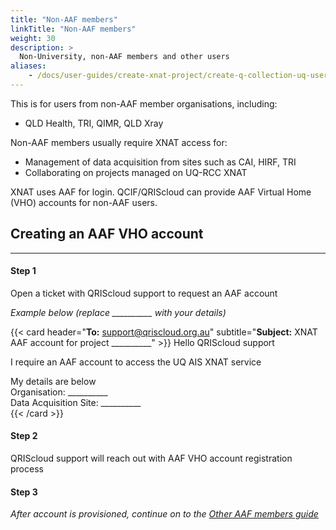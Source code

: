 ```yaml
---
title: "Non-AAF members"
linkTitle: "Non-AAF members"
weight: 30
description: >
  Non-University, non-AAF members and other users
aliases:
    - /docs/user-guides/create-xnat-project/create-q-collection-uq-users
---
```


This is for users from non-AAF member organisations, including:
  - QLD Health, TRI, QIMR, QLD Xray

Non-AAF members usually require XNAT access for: 
- Management of data acquisition from sites such as CAI, HIRF, TRI
- Collaborating on projects managed on UQ-RCC XNAT

XNAT uses AAF for login. QCIF/QRIScloud can provide AAF Virtual Home (VHO) accounts for non-AAF users.

## Creating an AAF VHO account
---

#### Step 1
Open a ticket with QRIScloud support to request an AAF account

_Example below (replace __________ with your details)_

{{< card header="**To:** support@qriscloud.org.au" subtitle="**Subject:** XNAT AAF account for project __________" >}}
Hello QRIScloud support

I require an AAF account to access the UQ AIS XNAT service<br>

My details are below<br>
Organisation: __________<br>
Data Acquisition Site: __________<br>
{{< /card >}}

#### Step 2
QRIScloud support will reach out with AAF VHO account registration process

#### Step 3
_After account is provisioned, continue on to the [Other AAF members guide](/docs/user-guides/getting-started/other-aaf-members)_

<!-- 
## Creating an XNAT Project
---
#### Step 1
Open a ticket with QRIScloud support to request an XNAT project

_Example below (replace the **bold** text with your details)_

{{< card header="To: support@qriscloud.org.au" subtitle="Subject: XNAT HIRF project **PROJ001**">}}
Creating an XNAT project for **PROJ001**
{{< /card >}}

#### Step 2
QRIScloud support will reach out for futher details -->
